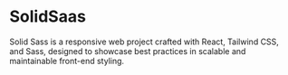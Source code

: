 # SolidSaas
Solid Sass is a responsive web project crafted with React, Tailwind CSS, and Sass, designed to showcase best practices in scalable and maintainable front-end styling. 
